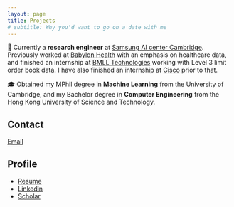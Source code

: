 ```yaml
---
layout: page
title: Projects
# subtitle: Why you'd want to go on a date with me
---
```



💼 Currently a **research engineer** at [Samsung AI center Cambridge](https://research.samsung.com/aicenter_cambridge). Previously worked at [Babylon Health](https://www.babylonhealth.com/) with an emphasis on healthcare data, and finished an internship at [BMLL Technologies](https://bmlltech.com/) working with Level 3 limit order book data. I have also finished an internship at [Cisco](https://www.cisco.com/) prior to that.

🎓 Obtained my MPhil degree in **Machine Learning** from the University of Cambridge, and my Bachelor degree in **Computer Engineering** from the Hong Kong University of Science and Technology. 

## Contact
[Email](mailto:nhayst@gmail.com)


## Profile
* [Resume](resources/resume_2022.pdf)
* [Linkedin](https://www.linkedin.com/in/yuanzhao-zhang-3b36b089/)
* [Scholar](https://scholar.google.com/citations?user=1KqATioAAAAJ&hl=en)

<!-- Inigo Montoya. I have the following qualities:

- I rock a great mustache
- I'm extremely loyal to my family

What else do you need?

### My story

To be honest, I'm having some trouble remembering right now, so why don't you just watch [my movie](https://en.wikipedia.org/wiki/The_Princess_Bride_%28film%29) and it will answer **all** your questions. -->
